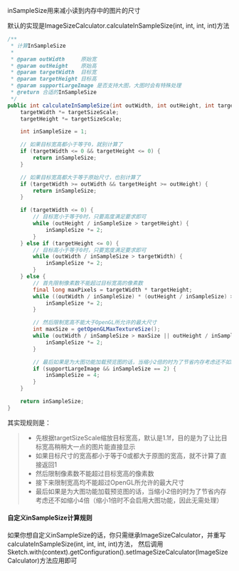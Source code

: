 inSampleSize用来减小读到内存中的图片的尺寸

默认的实现是ImageSizeCalculator.calculateInSampleSize(int, int, int, int)方法
```java
/**
 * 计算InSampleSize
 *
 * @param outWidth     原始宽
 * @param outHeight    原始高
 * @param targetWidth  目标宽
 * @param targetHeight 目标高
 * @param supportLargeImage 是否支持大图，大图时会有特殊处理
 * @return 合适的InSampleSize
 */
public int calculateInSampleSize(int outWidth, int outHeight, int targetWidth, int targetHeight, boolean supportLargeImage) {
    targetWidth *= targetSizeScale;
    targetHeight *= targetSizeScale;

    int inSampleSize = 1;

    // 如果目标宽高都小于等于0，就别计算了
    if (targetWidth <= 0 && targetHeight <= 0) {
        return inSampleSize;
    }

    // 如果目标宽高都大于等于原始尺寸，也别计算了
    if (targetWidth >= outWidth && targetHeight >= outHeight) {
        return inSampleSize;
    }

    if (targetWidth <= 0) {
        // 目标宽小于等于0时，只要高度满足要求即可
        while (outHeight / inSampleSize > targetHeight) {
            inSampleSize *= 2;
        }
    } else if (targetHeight <= 0) {
        // 目标高小于等于0时，只要宽度满足要求即可
        while (outWidth / inSampleSize > targetWidth) {
            inSampleSize *= 2;
        }
    } else {
        // 首先限制像素数不能超过目标宽高的像素数
        final long maxPixels = targetWidth * targetHeight;
        while ((outWidth / inSampleSize) * (outHeight / inSampleSize) > maxPixels) {
            inSampleSize *= 2;
        }

        // 然后限制宽高不能大于OpenGL所允许的最大尺寸
        int maxSize = getOpenGLMaxTextureSize();
        while (outWidth / inSampleSize > maxSize || outHeight / inSampleSize > maxSize) {
            inSampleSize *= 2;
        }

        // 最后如果是为大图功能加载预览图的话，当缩小2倍的时为了节省内存考虑还不如缩小4倍（缩小1倍时不会启用大图功能，因此无需处理）
        if (supportLargeImage && inSampleSize == 2) {
            inSampleSize = 4;
        }
    }

    return inSampleSize;
}
```

其实现规则是：
>* 先根据targetSizeScale缩放目标宽高，默认是1.1f，目的是为了让比目标宽高稍稍大一点的图片能直接显示
>* 如果目标尺寸的宽高都小于等于0或都大于原图的宽高，就不计算了直接返回1
>* 然后限制像素数不能超过目标宽高的像素数
>* 接下来限制宽高均不能超过OpenGL所允许的最大尺寸
>* 最后如果是为大图功能加载预览图的话，当缩小2倍的时为了节省内存考虑还不如缩小4倍（缩小1倍时不会启用大图功能，因此无需处理）

#### 自定义inSampleSize计算规则
如果你想自定义inSampleSize的话，你只需继承ImageSizeCalculator，并重写calculateInSampleSize(int, int, int, int)方法，
然后调用Sketch.with(context).getConfiguration().setImageSizeCalculator(ImageSizeCalculator)方法应用即可
